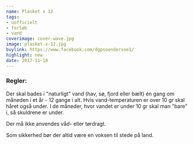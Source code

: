 ```yaml
---
name: Plasket x 12
tags:
- uofficielt
- forløb
- vand
coverimage: cover-wave.jpg
image: plasket-x-12.jpg
buylink: https://www.facebook.com/dgpsoendersoe1/
highlight: new
date: 2017-11-18
---
```

### Regler:
Der skal bades i "naturligt" vand (hav, sø, fjord eller bælt) én gang om måneden i et år - 12 gange i alt.
Hvis vand-temperaturen er over 10 gr skal håret også under.
I de måneder, hvor vandet er under 10 gr skal man "bare" i, så skuldrene er under.

Der må ikke anvendes våd- eller tørdragt.

Som sikkerhed bør der altid være en voksen til stede på land.